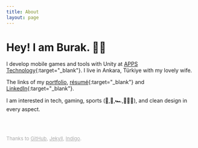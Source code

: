 ```yaml
---
title: About
layout: page
---
```


<!-- ![Profile Image]({{ site.url }}/{{ site.picture }}) -->

# Hey! I am Burak. 👋🏼

I develop mobile games and tools with Unity at [APPS Technology][apps]{:target="_blank"}. I live in Ankara, Türkiye with my lovely wife.

The links of my [portfolio][portfolio], [résumé][resume]{:target="_blank"} and [LinkedIn][linkedin]{:target="_blank"}.

I am interested in tech, gaming, sports (🏀,🎾,🏎️,🚴🏻‍♂️), and clean design in every aspect.

<!-- "Simplicity is the ultimate sophistication."-->

<br>
<br>
<p style="color:#AAAAAA;font-size:13px">Thanks to <a class="link" href="https://pages.github.com" target="_blank" style="color:#AAAAAA">GitHub</a>, <a class="link" href="https://jekyllrb.com" target="_blank" style="color:#AAAAAA">Jekyll</a>, <a class="link" href="https://github.com/sergiokopplin/indigo" target="_blank" style="color:#AAAAAA">Indigo</a>.</p>


[apps]: https://apps.com.tr
[portfolio]: ../portfolio
[resume]: ../assets/resume.pdf
[linkedin]: https://www.linkedin.com/in/burakekici

<!--
[github]: https://www.github.com/burakekici
[hacettepe]: https://cs.hacettepe.edu.tr
[freiburg]: https://www.informatik.uni-freiburg.de
[mbtype]: https://www.16personalities.com/profiles/19ea956f7d530
-->
